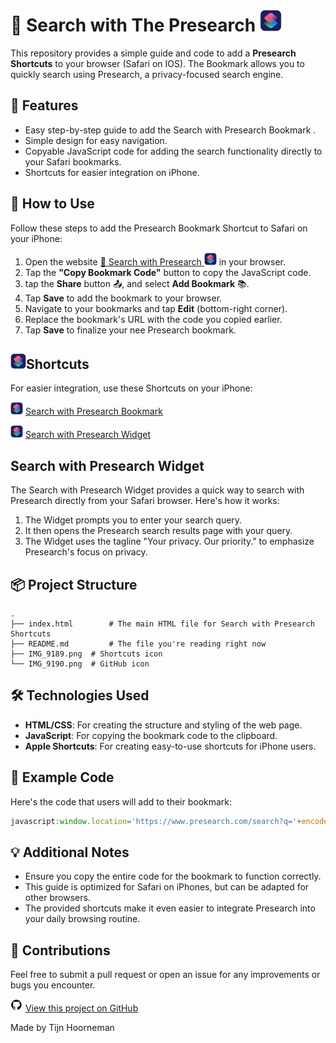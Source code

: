 # 🔎 Search with The Presearch   <img src="IMG_9189.png" alt="Shortcuts Icon" width="35" height="35">

This repository provides a simple guide and code to add a **Presearch Shortcuts** to your browser (Safari on IOS). The Bookmark allows you to quickly search using Presearch, a privacy-focused search engine.

## 🚀 Features

- Easy step-by-step guide to add the Search with Presearch Bookmark .
- Simple design for easy navigation.
- Copyable JavaScript code for adding the search functionality directly to your Safari bookmarks.
- Shortcuts for easier integration on iPhone.

## 📄 How to Use

Follow these steps to add the Presearch Bookmark Shortcut to Safari on your iPhone:

1. Open the website [🔎 Search with Presearch <img src="IMG_9189.png" alt="Shortcuts Icon" width="20" height="20">](#) in your browser.
2. Tap the **"Copy Bookmark Code"** button to copy the JavaScript code.
3. tap the **Share** button 📤, and select **Add Bookmark** 📚.
4. Tap **Save** to add the bookmark to your browser.
5. Navigate to your bookmarks and tap **Edit** (bottom-right corner).
6. Replace the bookmark's URL with the code you copied earlier.
7. Tap **Save** to finalize your nee Presearch bookmark.

## <img src="IMG_9189.png" alt="Shortcuts Icon" width="25" height="25">Shortcuts

For easier integration, use these Shortcuts on your iPhone:

<img src="IMG_9189.png" alt="Shortcuts Icon" width="20" height="20"> [Search with Presearch Bookmark](https://www.icloud.com/shortcuts/92c4fa7ed3cc4595bd4a8781eff5568d)

<img src="IMG_9189.png" alt="Shortcuts Icon" width="20" height="20"> [Search with Presearch Widget](https://www.icloud.com/shortcuts/d06c5b8d42ed4bd592b6feb61ae65ad9)

## Search with Presearch Widget

The Search with Presearch Widget provides a quick way to search with Presearch directly from your Safari browser. Here's how it works:

1. The Widget prompts you to enter your search query.
2. It then opens the Presearch search results page with your query.
3. The Widget uses the tagline "Your privacy. Our priority." to emphasize Presearch's focus on privacy.

## 📦 Project Structure

```plaintext
.
├── index.html        # The main HTML file for Search with Presearch Shortcuts
├── README.md         # The file you're reading right now
├── IMG_9189.png  # Shortcuts icon
└── IMG_9190.png  # GitHub icon
```

## 🛠️ Technologies Used

- **HTML/CSS**: For creating the structure and styling of the web page.
- **JavaScript**: For copying the bookmark code to the clipboard.
- **Apple Shortcuts**: For creating easy-to-use shortcuts for iPhone users.

## 📖 Example Code

Here's the code that users will add to their bookmark:

```javascript
javascript:window.location='https://www.presearch.com/search?q='+encodeURIComponent(prompt('Your privacy. Our priority.'));
```

## 💡 Additional Notes

- Ensure you copy the entire code for the bookmark to function correctly.
- This guide is optimized for Safari on iPhones, but can be adapted for other browsers.
- The provided shortcuts make it even easier to integrate Presearch into your daily browsing routine.

## 🤝 Contributions

Feel free to submit a pull request or open an issue for any improvements or bugs you encounter.

<img src="IMG_9198.png" alt="GitHub Icon" width="20" height="20"> [View this project on GitHub](https://github.com/tijnski/PresearchBookmark)

Made by Tijn Hoorneman
